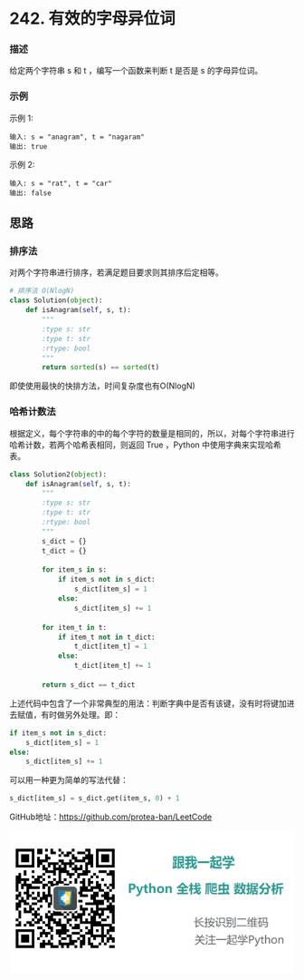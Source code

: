 # 242. 有效的字母异位词

### 描述

给定两个字符串 s 和 t ，编写一个函数来判断 t 是否是 s 的字母异位词。

### 示例

示例 1:

    输入: s = "anagram", t = "nagaram"
    输出: true

示例 2:

    输入: s = "rat", t = "car"
    输出: false


## 思路


### 排序法

对两个字符串进行排序，若满足题目要求则其排序后定相等。

```python
# 排序法 O(NlogN)
class Solution(object):
    def isAnagram(self, s, t):
        """
        :type s: str
        :type t: str
        :rtype: bool
        """
        return sorted(s) == sorted(t)
```

即使使用最快的快排方法，时间复杂度也有O(NlogN)

### 哈希计数法

根据定义，每个字符串的中的每个字符的数量是相同的，所以，对每个字符串进行哈希计数，若两个哈希表相同，则返回 True ，Python 中使用字典来实现哈希表。

```python
class Solution2(object):
    def isAnagram(self, s, t):
        """
        :type s: str
        :type t: str
        :rtype: bool
        """
        s_dict = {}
        t_dict = {}

        for item_s in s:
            if item_s not in s_dict:
                s_dict[item_s] = 1
            else:
                s_dict[item_s] += 1

        for item_t in t:
            if item_t not in t_dict:
                t_dict[item_t] = 1
            else:
                t_dict[item_t] += 1

        return s_dict == t_dict
```

上述代码中包含了一个非常典型的用法：判断字典中是否有该键，没有时将键加进去赋值，有时做另外处理。即：

```python
if item_s not in s_dict:
    s_dict[item_s] = 1
else:
    s_dict[item_s] += 1
```

可以用一种更为简单的写法代替：

```python
s_dict[item_s] = s_dict.get(item_s, 0) + 1
```

GitHub地址：https://github.com/protea-ban/LeetCode

![](https://raw.githubusercontent.com/protea-ban/images/master/PythonStudyTogether.png)